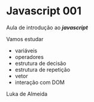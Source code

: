 # Javascript 001
Aula de introdução ao ***javascript***

Vamos estudar
- variáveis
- operadores
- estrutura de decisão
- estrutura de repetição
- vetor
- interação com DOM

Luka de Almeida
